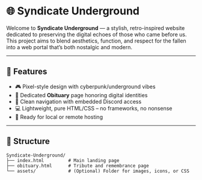 # 🌐 Syndicate Underground

Welcome to **Syndicate Underground** — a stylish, retro-inspired website dedicated to preserving the digital echoes of those who came before us.  
This project aims to blend aesthetics, function, and respect for the fallen into a web portal that’s both nostalgic and modern.

---

## 🧩 Features

- 🎮 Pixel-style design with cyberpunk/underground vibes  
- 📜 Dedicated **Obituary** page honoring digital identities  
- 🔗 Clean navigation with embedded Discord access  
- 💻 Lightweight, pure HTML/CSS – no frameworks, no nonsense  
- 📁 Ready for local or remote hosting

---

## 📂 Structure

```text
Syndicate-Underground/
├── index.html         # Main landing page
├── obituary.html      # Tribute and remembrance page
└── assets/            # (Optional) Folder for images, icons, or CSS
